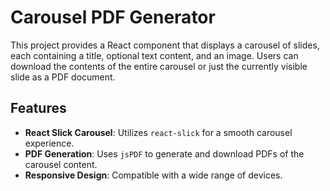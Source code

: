 # Carousel PDF Generator

This project provides a React component that displays a carousel of slides, each containing a title, optional text content, and an image. Users can download the contents of the entire carousel or just the currently visible slide as a PDF document.

## Features

- **React Slick Carousel**: Utilizes `react-slick` for a smooth carousel experience.
- **PDF Generation**: Uses `jsPDF` to generate and download PDFs of the carousel content.
- **Responsive Design**: Compatible with a wide range of devices.

